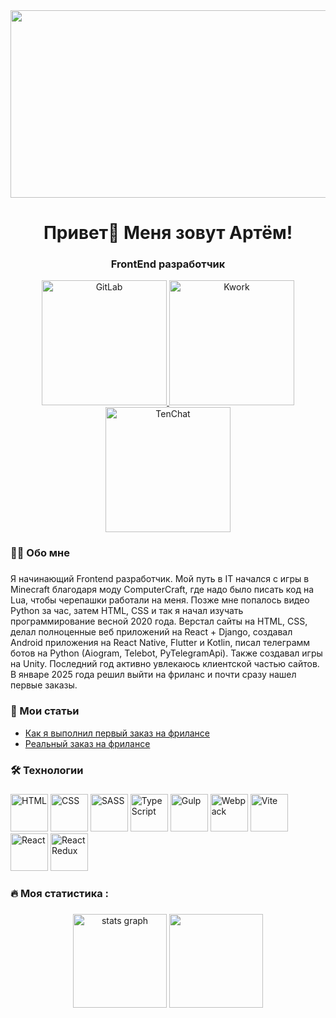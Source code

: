 
<div id="header" align="center">
  <img width="600" height="300" src="https://i.ibb.co/WNpRLktQ/eeb94f0dbbc9fb6d72c5706f1f874498.png">
  <h1>Привет👋 Меня зовут Артём!</h1>
  <h3>FrontEnd разработчик</h3>
</div>

<div id="socials" align="center">
  <a href="https://gitlab.com/sweetconsole" target="_blank">
    <img src="https://i.ibb.co/nsyphBDQ/8be61a20d81d17e7e724a9376fe9fec4.jpg" alt="GitLab" width="200">
  </a>
  <a href="https://kwork.ru/user/sweetconsole" target="_black">
    <img src="https://i.ibb.co/LDBVGYFJ/scale-1200.png" alt="Kwork" width="200">
  </a>
  <a href="https://tenchat.ru/sweetconsole" target="_black">
    <img src="https://i.ibb.co/tp4FrdJd/b-62ec40f3d8246.jpg" alt="TenChat" width="200">
  </a>
</div>

<h3 align="left">👩‍💻  Обо мне</h3>

###

<p align="left">Я начинающий Frontend разработчик. Мой путь в IT начался с игры в Minecraft благодаря моду ComputerCraft, где надо было писать код на Lua, чтобы черепашки работали на меня. Позже мне попалось видео Python за час, затем HTML, CSS и так я начал изучать программирование весной 2020 года. Верстал сайты на HTML, CSS, делал полноценные веб приложений на React + Django, создавал Android приложения на React Native, Flutter и Kotlin, писал телеграмм ботов на Python (Aiogram, Telebot, PyTelegramApi). Также создавал игры на Unity. Последний год активно увлекаюсь клиентской частью сайтов. В январе 2025 года решил выйти на фриланс и почти сразу нашел первые заказы.</p>

###
<h3 align="left">📕 Мои статьи</h3>

- [Как я выполнил первый заказ на фрилансе](https://tenchat.ru/media/3027986-kak-ya-vypolnil-perviy-zakaz-na-frilanse)
- [Реальный заказ на фрилансе](https://tenchat.ru/media/3031109-realniy-zakaz-na-frilanse)

<h3 align="left">🛠 Технологии</h3>

###

<div id="steck" align="left">
  <img src="https://cdn.jsdelivr.net/gh/devicons/devicon@latest/icons/html5/html5-original.svg" width="60" height="60" alt="HTML" />
  <img src="https://cdn.jsdelivr.net/gh/devicons/devicon@latest/icons/css3/css3-original.svg" width="60" height="60" alt="CSS" />
  <img src="https://cdn.jsdelivr.net/gh/devicons/devicon@latest/icons/sass/sass-original.svg" width="60" height="60" alt="SASS" />
  <img src="https://cdn.jsdelivr.net/gh/devicons/devicon@latest/icons/typescript/typescript-original.svg" width="60" height="60" alt="TypeScript" />
  <img src="https://cdn.jsdelivr.net/gh/devicons/devicon@latest/icons/gulp/gulp-plain.svg" width="60" height="60" alt="Gulp" />
  <img src="https://cdn.jsdelivr.net/gh/devicons/devicon@latest/icons/webpack/webpack-original.svg" width="60" height="60" alt="Webpack" />
  <img src="https://cdn.jsdelivr.net/gh/devicons/devicon@latest/icons/vitejs/vitejs-original.svg" width="60" height="60" alt="Vite" />
  <img src="https://cdn.jsdelivr.net/gh/devicons/devicon@latest/icons/react/react-original.svg" width="60" height="60" alt="React" />
  <img src="https://cdn.jsdelivr.net/gh/devicons/devicon@latest/icons/redux/redux-original.svg" width="60" height="60" alt="React Redux" />
</div>

<h3 align="left">🔥   Моя статистика :</h3>

###

<div align="center">
  <img src="https://github-readme-stats.vercel.app/api?username=sweetconsole" alt="stats graph" height="150px" />
  <img src="https://github-readme-stats.vercel.app/api/top-langs/?username=sweetconsole&layout=compact" height="150px" />
</div>

